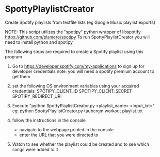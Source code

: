 # SpottyPlaylistCreator
Create Spotify playlists from textfile lists (eg Google Music playlist exports)

NOTE: This script utilizes the "spotipy" python wrapper of libspotify. 
      https://github.com/plamere/spotipy
      To run SpottyPlaylistCreator you will need to install python and spotipy

The following steps are required to create a Spotify playlist using this program

1) Go to https://developer.spotify.com/my-applications to sign up for developer credentials
	note: you will need a spotify premium account to get them

2) set the following OS environment variables using your acquired credentials:
	SPOTIPY_CLIENT_ID
 	SPOTIPY_CLIENT_SECRET
	SPOTIPY_REDIRECT_URI

3) Execute "python SpottyPlaylistCreator.py <username> <playlist_name> <input_txt>"
	eg: python SpottyPlaylistCreator.py taubergm workout playlist.txt

4) follow the instructions in the console
	- navigate to the webpage printed in the console
	- enter the URL that you were directed to

5) Watch to see whether the playlist could be created and to see which songs were added to it
